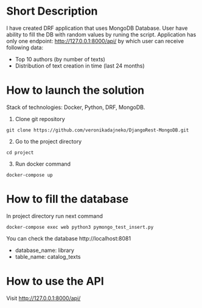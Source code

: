 # Short Description
I have created DRF application that uses MongoDB Database. User have ability to fill the DB with random values by runing the script. 
Application has only one endpoint: http://127.0.0.1:8000/api/ by which user can receive following data:
- Top 10 authors (by number of texts)
- Distribution of text creation in time (last 24 months) 
# How to launch the solution
Stack of technologies: Docker, Python, DRF, MongoDB.
1. Clone git repository 
```
git clone https://github.com/veronikadajneko/DjangoRest-MongoDB.git
```
2. Go to the project directory
```
cd project
```
3. Run docker command 
```
docker-compose up
```
# How to fill the database
In project directory run next command
```
docker-compose exec web python3 pymongo_test_insert.py
```
You can check the database http://localhost:8081

- database_name: library
- table_name: catalog_texts

# How to use the API
 Visit http://127.0.0.1:8000/api/ 
